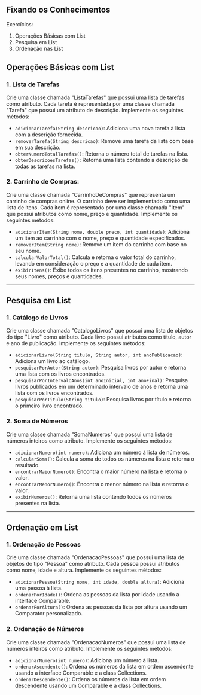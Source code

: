 ## Fixando os Conhecimentos
Exercícios:
1. Operações Básicas com List    
2. Pesquisa em List   
3. Ordenação nas List   

## Operações Básicas com List
### 1. Lista de Tarefas

Crie uma classe chamada "ListaTarefas" que possui uma lista de tarefas como atributo. Cada tarefa é representada por uma classe chamada "Tarefa" que possui um atributo de descrição. Implemente os seguintes métodos:

  - ``adicionarTarefa(String descricao)``: Adiciona uma nova tarefa à lista com a descrição fornecida.
  - ``removerTarefa(String descricao)``: Remove uma tarefa da lista com base em sua descrição.
  - ``obterNumeroTotalTarefas()``: Retorna o número total de tarefas na lista.
  - ``obterDescricoesTarefas()``: Retorna uma lista contendo a descrição de todas as tarefas na lista.

### 2. Carrinho de Compras:

Crie uma classe chamada "CarrinhoDeCompras" que representa um carrinho de compras online. O carrinho deve ser implementado como uma lista de itens. Cada item é representado por uma classe chamada "Item" que possui atributos como nome, preço e quantidade. Implemente os seguintes métodos:

  - ``adicionarItem(String nome, double preco, int quantidade)``: Adiciona um item ao carrinho com o nome, preço e quantidade especificados.
  - ``removerItem(String nome)``: Remove um item do carrinho com base no seu nome.
  - ``calcularValorTotal()``: Calcula e retorna o valor total do carrinho, levando em consideração o preço e a quantidade de cada item.
  - ``exibirItens()``: Exibe todos os itens presentes no carrinho, mostrando seus nomes, preços e quantidades.

---

## Pesquisa em List

### 1. Catálogo de Livros

Crie uma classe chamada "CatalogoLivros" que possui uma lista de objetos do tipo "Livro" como atributo. Cada livro possui atributos como título, autor e ano de publicação. Implemente os seguintes métodos:

  - ``adicionarLivro(String titulo, String autor, int anoPublicacao)``: Adiciona um livro ao catálogo.
  - ``pesquisarPorAutor(String autor)``: Pesquisa livros por autor e retorna uma lista com os livros encontrados.
  - ``pesquisarPorIntervaloAnos(int anoInicial, int anoFinal)``: Pesquisa livros publicados em um determinado intervalo de anos e retorna uma lista com os livros encontrados.
  - ``pesquisarPorTitulo(String titulo)``: Pesquisa livros por título e retorna o primeiro livro encontrado.

### 2. Soma de Números

Crie uma classe chamada "SomaNumeros" que possui uma lista de números inteiros como atributo. Implemente os seguintes métodos:

  - ``adicionarNumero(int numero)``: Adiciona um número à lista de números.
  - ``calcularSoma()``: Calcula a soma de todos os números na lista e retorna o resultado.
  - ``encontrarMaiorNumero()``: Encontra o maior número na lista e retorna o valor.
  - ``encontrarMenorNumero()``: Encontra o menor número na lista e retorna o valor.
  - ``exibirNumeros()``: Retorna uma lista contendo todos os números presentes na lista.

---

## Ordenação em List
### 1. Ordenação de Pessoas

Crie uma classe chamada "OrdenacaoPessoas" que possui uma lista de objetos do tipo "Pessoa" como atributo. Cada pessoa possui atributos como nome, idade e altura. Implemente os seguintes métodos:

  - ``adicionarPessoa(String nome, int idade, double altura)``: Adiciona uma pessoa à lista.
  - ``ordenarPorIdade()``: Ordena as pessoas da lista por idade usando a interface Comparable.
  - ``ordenarPorAltura()``: Ordena as pessoas da lista por altura usando um Comparator personalizado.

### 2. Ordenação de Números

Crie uma classe chamada "OrdenacaoNumeros" que possui uma lista de números inteiros como atributo. Implemente os seguintes métodos:

  - ``adicionarNumero(int numero)``: Adiciona um número à lista.
  - ``ordenarAscendente()``: Ordena os números da lista em ordem ascendente usando a interface Comparable e a class Collections.
  - ``ordenarDescendente()``: Ordena os números da lista em ordem descendente usando um Comparable e a class Collections.

